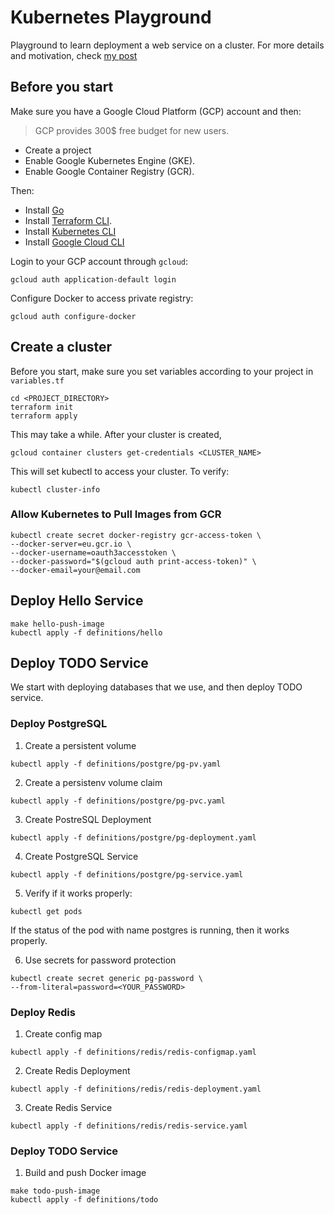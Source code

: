 # Kubernetes Playground

Playground to learn deployment a web service on a cluster.
For more details and motivation, check [my post](https://harunsasmaz.com/en/projects/kubernetes-playground/)

## Before you start

Make sure you have a Google Cloud Platform (GCP) account and then:
> GCP provides 300$ free budget for new users.

- Create a project
- Enable Google Kubernetes Engine (GKE).
- Enable Google Container Registry (GCR).

Then:

- Install [Go](https://go.dev/doc/install)
- Install [Terraform CLI](https://learn.hashicorp.com/tutorials/terraform/install-cli).
- Install [Kubernetes CLI](https://kubernetes.io/releases/download/)
- Install [Google Cloud CLI](https://formulae.brew.sh/cask/google-cloud-sdk)

Login to your GCP account through `gcloud`:

```
gcloud auth application-default login
```

Configure Docker to access private registry:

```
gcloud auth configure-docker
```

## Create a cluster

Before you start, make sure you set variables according to your project in `variables.tf`

```
cd <PROJECT_DIRECTORY>
terraform init
terraform apply
```

This may take a while. After your cluster is created,

```
gcloud container clusters get-credentials <CLUSTER_NAME>
```

This will set kubectl to access your cluster. To verify:

```
kubectl cluster-info
```

### Allow Kubernetes to Pull Images from GCR

```
kubectl create secret docker-registry gcr-access-token \
--docker-server=eu.gcr.io \
--docker-username=oauth3accesstoken \
--docker-password="$(gcloud auth print-access-token)" \
--docker-email=your@email.com
```

## Deploy Hello Service

```
make hello-push-image
kubectl apply -f definitions/hello
```

## Deploy TODO Service

We start with deploying databases that we use, and then deploy TODO service.

### Deploy PostgreSQL

1. Create a persistent volume
```
kubectl apply -f definitions/postgre/pg-pv.yaml
```
2. Create a persistenv volume claim
```
kubectl apply -f definitions/postgre/pg-pvc.yaml
```
3. Create PostreSQL Deployment
```
kubectl apply -f definitions/postgre/pg-deployment.yaml
```
4. Create PostgreSQL Service
```
kubectl apply -f definitions/postgre/pg-service.yaml
```

5. Verify if it works properly:

```
kubectl get pods
```

If the status of the pod with name postgres is running, then it works properly.

6. Use secrets for password protection

```
kubectl create secret generic pg-password \
--from-literal=password=<YOUR_PASSWORD>
```

### Deploy Redis

1. Create config map
```
kubectl apply -f definitions/redis/redis-configmap.yaml
```
2. Create Redis Deployment
```
kubectl apply -f definitions/redis/redis-deployment.yaml
```
3. Create Redis Service
```
kubectl apply -f definitions/redis/redis-service.yaml
```

### Deploy TODO Service

1. Build and push Docker image 
```
make todo-push-image
kubectl apply -f definitions/todo
```
